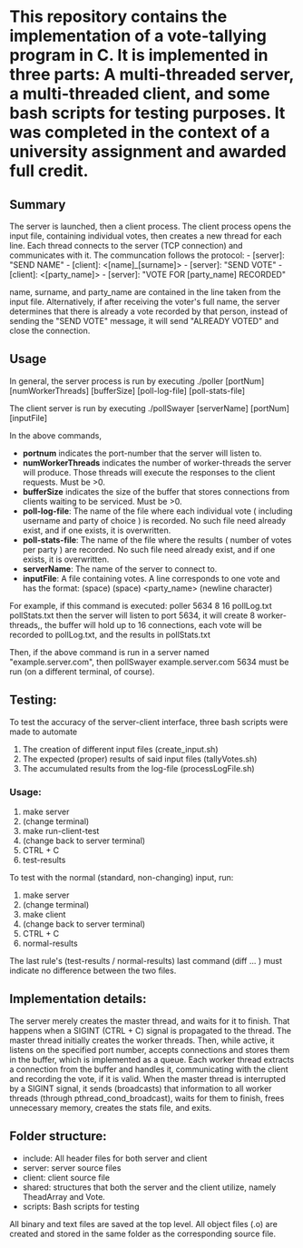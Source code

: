 # This repository contains the implementation of a vote-tallying program in C. It is implemented in three parts: A multi-threaded server, a multi-threaded client, and some bash scripts for testing purposes. It was completed in the context of a university assignment and awarded full credit.

## Summary
The server is launched, then a client process. The client process opens the input file, containing individual votes, then creates a new thread for each line. Each thread connects to the server (TCP connection) and communicates with it. The communcation follows the protocol:
	- [server]: "SEND NAME"
	- [client]:  <[name]_[surname]>
	- [server]: "SEND VOTE"
	- [client]: <[party_name]>
	- [server]: "VOTE FOR [party_name] RECORDED"

name, surname, and party_name are contained in the line taken from the input file.
Alternatively, if after receiving the voter's full name, the server determines that there is already a vote recorded by that person, instead of sending the "SEND VOTE" message, it will send "ALREADY VOTED" and close the connection.


## Usage

In general, the server process is run by executing
	./poller [portNum] [numWorkerThreads] [bufferSize] [poll-log-file] [poll-stats-file]

The client server is run by executing
	./pollSwayer [serverName] [portNum] [inputFile]

In the above commands,

- **portnum** indicates the port-number that the server will listen to.
- **numWorkerThreads** indicates the number of worker-threads the server will produce. Those threads will execute the responses to the client requests. Must be >0.
- **bufferSize** indicates the size of the buffer that stores connections from clients waiting to be serviced. Must be >0.
- **poll-log-file**: The name of the file where each individual vote ( including username and party of choice ) is recorded. No such file need already exist, and if one exists, it is overwritten.
- **poll-stats-file**: The name of the file where the results ( number of votes per party ) are recorded.  No such file need already exist, and if one exists, it is overwritten.
- **serverName**: The name of the server to connect to.
- **inputFile**: A file containing votes. A line corresponds to one vote and has the format:
		<name> (space) <surname> (space) <party_name> (newline character)

For example, if this command is executed:
	 poller 5634 8 16 pollLog.txt pollStats.txt
then the server will listen to port 5634, it will create 8 worker-threads,, the buffer will hold up to 16 connections, each vote will be recorded to pollLog.txt, and the results in pollStats.txt

Then, if the above command is run in a server named "example.server.com", then
	pollSwayer example.server.com 5634 <inputFile> must be run (on a different terminal, of course).


## Testing:
To test the accuracy of the server-client interface, three bash scripts were made to automate
1. The creation of different input files (create_input.sh)
2. The expected (proper) results of said input files (tallyVotes.sh)
3. The accumulated results from the log-file (processLogFile.sh)
### Usage:
1. make server
2. (change terminal)
3. make run-client-test
4. (change back to server terminal)
5. CTRL + C
6. test-results

To test with the normal (standard, non-changing) input, run:
1. make server
2. (change terminal)
3. make client
4. (change back to server terminal)
5. CTRL + C
6. normal-results

The last rule's (test-results / normal-results) last command (diff ... ) must indicate no difference between the two files.
	


## Implementation details:
The server merely creates the master thread, and waits for it to finish. That happens when a SIGINT (CTRL + C) signal is propagated to the thread. The master thread initially creates the worker threads. Then, while active, it listens on the specified port number, accepts connections and stores them in the buffer, which is implemented as a queue. Each worker thread extracts a connection from the buffer and handles it, communicating with the client and recording the vote, if it is valid.
When the master thread is interrupted by a SIGINT signal, it sends (broadcasts) that information to all worker threads (through pthread_cond_broadcast), waits for them to finish, frees unnecessary memory, creates the stats file, and exits.

## Folder structure:
- include: All header files for both server and client
- server: server source files
- client: client source file
- shared: structures that both the server and the client utilize, namely TheadArray and Vote.
- scripts: Bash scripts for testing

All binary and text files are saved at the top level. All object files (.o) are created and stored in the same folder as the corresponding source file.
		
	

	
					
